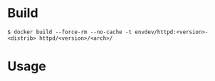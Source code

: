 # Build
```
$ docker build --force-rm --no-cache -t envdev/httpd:<version>-<distrib> httpd/<version>/<arch>/
```

# Usage
